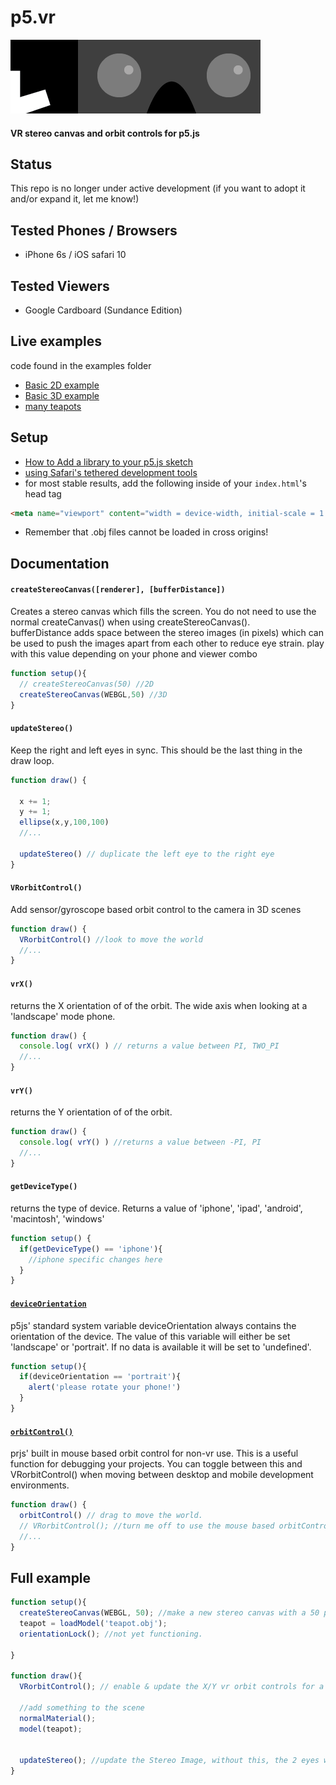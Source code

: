 # p5.vr
![p5.vr](p5.vr.png)
#### VR stereo canvas and orbit controls for p5.js

## Status
This repo is no longer under active development (if you want to adopt it and/or expand it, let me know!)

## Tested Phones / Browsers
+ iPhone 6s / iOS safari 10

## Tested Viewers
+ Google Cardboard (Sundance Edition)

## Live examples
code found in the examples folder
+ [Basic 2D example](https://bmoren.github.io/p5.vr/examples/basic2D/)
+ [Basic 3D example](https://bmoren.github.io/p5.vr/examples/basic3D/)
+ [many teapots](https://bmoren.github.io/p5.vr/examples/teapot_city/)

## Setup
+ [How to Add a library to your p5.js sketch](http://p5js.org/libraries/#using-a-library)
+ [using Safari's tethered development tools](http://appletoolbox.com/2014/05/use-web-inspector-debug-mobile-safari/)
+ for most stable results, add the following inside of your `index.html`'s head tag
```html
<meta name="viewport" content="width = device-width, initial-scale = 1.0, minimum-scale = 1, maximum-scale = 1, user-scalable = no" />
```
+ Remember that .obj files cannot be loaded in cross origins! 

## Documentation

#### `createStereoCanvas([renderer], [bufferDistance])`
Creates a stereo canvas which fills the screen. You do not need to use the normal createCanvas() when using createStereoCanvas().  
bufferDistance adds space between the stereo images (in pixels) which can be used to push the images apart from each other to reduce eye strain. play with this value depending on your phone and viewer combo
```javascript
function setup(){
  // createStereoCanvas(50) //2D
  createStereoCanvas(WEBGL,50) //3D
}
```

#### `updateStereo()`
Keep the right and left eyes in sync. This should be the last thing in the draw loop.
```javascript
function draw() {

  x += 1;
  y += 1;
  ellipse(x,y,100,100)
  //...

  updateStereo() // duplicate the left eye to the right eye
}
```

#### `VRorbitControl()`
Add sensor/gyroscope based orbit control to the camera in 3D scenes
```javascript
function draw() {
  VRorbitControl() //look to move the world
  //...
}
```

<!-- #### `orientationLock()`
locks the phone in landscape mode to prevent it from going to portrait or doing a landscape 'flip'. coming soon, if this is even possible......
```javascript
function setup(){
  orientationLock()
}
``` -->

#### `vrX()`
returns the X orientation of of the orbit. The wide axis when looking at a 'landscape' mode phone.
```javascript
function draw() {
  console.log( vrX() ) // returns a value between PI, TWO_PI
  //...
}
```

#### `vrY()`
returns the Y orientation of of the orbit.
```javascript
function draw() {
  console.log( vrY() ) //returns a value between -PI, PI
  //...
}
```

#### `getDeviceType()`
returns the type of device. Returns a value of 'iphone', 'ipad', 'android', 'macintosh', 'windows'
```javascript
function setup() {
  if(getDeviceType() == 'iphone'){
    //iphone specific changes here
  }
}
```

#### [`deviceOrientation`](http://p5js.org/reference/#/p5/deviceOrientation)
p5js' standard system variable deviceOrientation always contains the orientation of the device. The value of this variable will either be set 'landscape' or 'portrait'. If no data is available it will be set to 'undefined'.
```javascript
function setup(){
  if(deviceOrientation == 'portrait'){
    alert('please rotate your phone!')
  }
}
```



#### [`orbitControl()`](http://p5js.org/examples/3d-orbit-control.html)
prjs' built in mouse based orbit control for non-vr use. This is a useful function for debugging your projects. You can toggle between this and VRorbitControl() when moving between desktop and mobile development environments.
```javascript
function draw() {
  orbitControl() // drag to move the world.
  // VRorbitControl(); //turn me off to use the mouse based orbitControl()
  //...
}
```

## Full example
```javascript
function setup(){
  createStereoCanvas(WEBGL, 50); //make a new stereo canvas with a 50 pixel buffer between each eye to reduce eyestrain.
  teapot = loadModel('teapot.obj');
  orientationLock(); //not yet functioning.

}

function draw(){
  VRorbitControl(); // enable & update the X/Y vr orbit controls for a 3D scene, this is not needed for a 2D scene.

  //add something to the scene
  normalMaterial();
  model(teapot);


  updateStereo(); //update the Stereo Image, without this, the 2 eyes will not be in sync.
}
```



